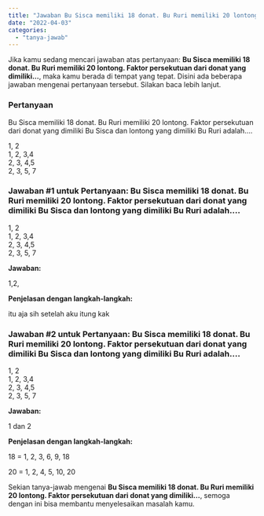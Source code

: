 ```yaml
---
title: "Jawaban Bu Sisca memiliki 18 donat. Bu Ruri memiliki 20 lontong. Faktor persekutuan dari donat yang dimiliki..."
date: "2022-04-03"
categories: 
  - "tanya-jawab"
---
```


Jika kamu sedang mencari jawaban atas pertanyaan: **Bu Sisca memiliki 18 donat. Bu Ruri memiliki 20 lontong. Faktor persekutuan dari donat yang dimiliki...**, maka kamu berada di tempat yang tepat. Disini ada beberapa jawaban mengenai pertanyaan tersebut. Silakan baca lebih lanjut.

### Pertanyaan

Bu Sisca memiliki 18 donat. Bu Ruri memiliki 20 lontong. Faktor persekutuan dari donat yang dimiliki Bu Sisca dan lontong yang dimiliki Bu Ruri adalah....  
  
1, 2  
1, 2, 3,4  
2, 3, 4,5  
2, 3, 5, 7

### Jawaban #1 untuk Pertanyaan: Bu Sisca memiliki 18 donat. Bu Ruri memiliki 20 lontong. Faktor persekutuan dari donat yang dimiliki Bu Sisca dan lontong yang dimiliki Bu Ruri adalah....  
  
1, 2  
1, 2, 3,4  
2, 3, 4,5  
2, 3, 5, 7

**Jawaban:**

1,2,

**Penjelasan dengan langkah-langkah:**

itu aja sih setelah aku itung kak

### Jawaban #2 untuk Pertanyaan: Bu Sisca memiliki 18 donat. Bu Ruri memiliki 20 lontong. Faktor persekutuan dari donat yang dimiliki Bu Sisca dan lontong yang dimiliki Bu Ruri adalah....  
  
1, 2  
1, 2, 3,4  
2, 3, 4,5  
2, 3, 5, 7

**Jawaban:**

1 dan 2

**Penjelasan dengan langkah-langkah:**

18 = 1, 2, 3, 6, 9, 18

20 = 1, 2, 4, 5, 10, 20

Sekian tanya-jawab mengenai **Bu Sisca memiliki 18 donat. Bu Ruri memiliki 20 lontong. Faktor persekutuan dari donat yang dimiliki...**, semoga dengan ini bisa membantu menyelesaikan masalah kamu.

